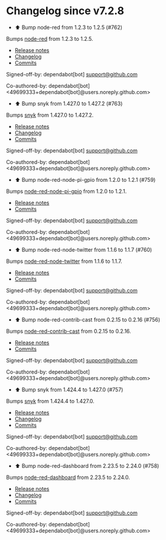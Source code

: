 # Changelog since v7.2.8
- ⬆️ Bump node-red from 1.2.3 to 1.2.5 (#762)

Bumps [node-red](https://github.com/node-red/node-red) from 1.2.3 to 1.2.5.
- [Release notes](https://github.com/node-red/node-red/releases)
- [Changelog](https://github.com/node-red/node-red/blob/master/CHANGELOG.md)
- [Commits](https://github.com/node-red/node-red/compare/1.2.3...1.2.5)

Signed-off-by: dependabot[bot] <support@github.com>

Co-authored-by: dependabot[bot] <49699333+dependabot[bot]@users.noreply.github.com> 
- ⬆️ Bump snyk from 1.427.0 to 1.427.2 (#763)

Bumps [snyk](https://github.com/snyk/snyk) from 1.427.0 to 1.427.2.
- [Release notes](https://github.com/snyk/snyk/releases)
- [Changelog](https://github.com/snyk/snyk/blob/master/.releaserc)
- [Commits](https://github.com/snyk/snyk/compare/v1.427.0...v1.427.2)

Signed-off-by: dependabot[bot] <support@github.com>

Co-authored-by: dependabot[bot] <49699333+dependabot[bot]@users.noreply.github.com> 
- ⬆️ Bump node-red-node-pi-gpio from 1.2.0 to 1.2.1 (#759)

Bumps [node-red-node-pi-gpio](https://github.com/node-red/node-red-nodes) from 1.2.0 to 1.2.1.
- [Release notes](https://github.com/node-red/node-red-nodes/releases)
- [Commits](https://github.com/node-red/node-red-nodes/commits)

Signed-off-by: dependabot[bot] <support@github.com>

Co-authored-by: dependabot[bot] <49699333+dependabot[bot]@users.noreply.github.com> 
- ⬆️ Bump node-red-node-twitter from 1.1.6 to 1.1.7 (#760)

Bumps [node-red-node-twitter](https://github.com/node-red/node-red-nodes) from 1.1.6 to 1.1.7.
- [Release notes](https://github.com/node-red/node-red-nodes/releases)
- [Commits](https://github.com/node-red/node-red-nodes/commits)

Signed-off-by: dependabot[bot] <support@github.com>

Co-authored-by: dependabot[bot] <49699333+dependabot[bot]@users.noreply.github.com> 
- ⬆️ Bump node-red-contrib-cast from 0.2.15 to 0.2.16 (#756)

Bumps [node-red-contrib-cast](https://github.com/Hypnos3/node-red-contrib-cast) from 0.2.15 to 0.2.16.
- [Release notes](https://github.com/Hypnos3/node-red-contrib-cast/releases)
- [Commits](https://github.com/Hypnos3/node-red-contrib-cast/commits/0.2.16)

Signed-off-by: dependabot[bot] <support@github.com>

Co-authored-by: dependabot[bot] <49699333+dependabot[bot]@users.noreply.github.com> 
- ⬆️ Bump snyk from 1.424.4 to 1.427.0 (#757)

Bumps [snyk](https://github.com/snyk/snyk) from 1.424.4 to 1.427.0.
- [Release notes](https://github.com/snyk/snyk/releases)
- [Changelog](https://github.com/snyk/snyk/blob/master/.releaserc)
- [Commits](https://github.com/snyk/snyk/compare/v1.424.4...v1.427.0)

Signed-off-by: dependabot[bot] <support@github.com>

Co-authored-by: dependabot[bot] <49699333+dependabot[bot]@users.noreply.github.com> 
- ⬆️ Bump node-red-dashboard from 2.23.5 to 2.24.0 (#758)

Bumps [node-red-dashboard](https://github.com/node-red/node-red-dashboard) from 2.23.5 to 2.24.0.
- [Release notes](https://github.com/node-red/node-red-dashboard/releases)
- [Changelog](https://github.com/node-red/node-red-dashboard/blob/master/CHANGELOG.md)
- [Commits](https://github.com/node-red/node-red-dashboard/compare/2.23.5...2.24.0)

Signed-off-by: dependabot[bot] <support@github.com>

Co-authored-by: dependabot[bot] <49699333+dependabot[bot]@users.noreply.github.com> 
